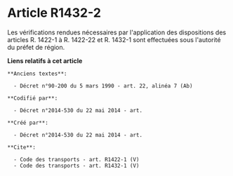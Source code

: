 # Article R1432-2

Les vérifications rendues nécessaires par l'application des dispositions des articles R. 1422-1 à R. 1422-22 et R. 1432-1
sont effectuées sous l'autorité du préfet de région.

**Liens relatifs à cet article**

	**Anciens textes**:

	  - Décret n°90-200 du 5 mars 1990 - art. 22, alinéa 7 (Ab)

	**Codifié par**:

	  - Décret n°2014-530 du 22 mai 2014 - art.

	**Créé par**:

	  - Décret n°2014-530 du 22 mai 2014 - art.

	**Cite**:

	  - Code des transports - art. R1422-1 (V)
	  - Code des transports - art. R1432-1 (V)
